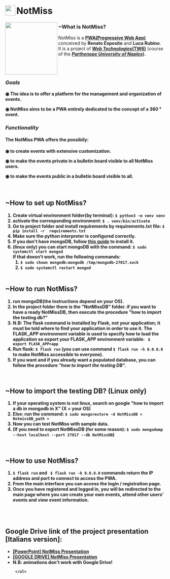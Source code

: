 <h1><img align="left" width="32" height="32" src="../main/static/IMG/favicons/safari-pinned-tab.svg" >NotMiss</h1>
<img align="left" src="../main/static/IMG/logo/logo256x256.png" width="164" height="164"> <h3>~What is NotMiss?</h3>
NotMiss is a <strong><a href=""https://en.wikipedia.org/wiki/Progressive_web_application> PWA(Progressive Web App)</a></strong> conceived by <b>Renato Esposito</b> and <b>Luca Rubino</b>. 
<br>It is a project of <a href="https://www.uniparthenope.it/ugov/degreecourse/43358"><i><b>Web Technologies</i>(TW6)</b></a> (course of the <b><i><a href="https://www.uniparthenope.it/">Parthenope University of Naples</a></i></strong>).
  
<br><br>
<h3><i>Goals</i></h3>

◉ The idea is to offer a platform for the management and organization of events.

◉ NotMiss aims to be a PWA entirely dedicated to the concept of a 360 ° event.

<h3><i>Functionality</i></h3>

<h4>The NotMiss PWA offers the possibily:</h4>

◉ to create events with extensive customization.
  
◉ to make the events private in a bulletin board visible to all NotMiss users.

◉ to make the events public in a bulletin board visible to all.
  <br>
  <br><br>
  
  <h2> ~How to set up NotMiss?</h2>
  <ol> 
    <li> Create virtual environment folder(by terminal): <code>$ python3 -m venv venv</code></li>
    <!-- <li> if you don't have pip, install pip: <code> sudo apt install python3-pip </code> -->
    <li> activate the corresponding environment: <code>$ . venv/bin/activate</code>
    <li> Go to project folder and install requirements by requirements.txt file: <code>$ pip install -r  requirements.txt </code> 
    <li> Make sure the python interpreter is configured correctly. </li>
    <li> If you don't have mongoDB, follow <a href="https://docs.mongodb.com/manual/tutorial/install-mongodb-on-ubuntu/"> this guide</a> to install it.</li>
  <li>(linux only) you can start mongoDB with the command: <code>$ sudo systemctl start mongod</code>
    <br> If that doesn't work, run the following commands: 
    <ol>
      <li> <code>$ sudo chown mongodb:mongodb /tmp/mongodb-27017.sock</code></li>
      <li> <code>$ sudo systemctl restart mongod</code></li>
  </ol>
    <br>
    </ol> 
      <h2> ~How to run NotMiss?</h2>
  <ol> 
    <li> run mongoDB(the instructions depend on your OS). </li>
    <li> In the project folder there is the "NotMissDB" folder. if you want to have a ready NotMissDB, then execute the procedure "how to import the testing db?" </li>
    <li> N.B: The flask command is installed by Flask, not your application; it must be told where to find your application in order to use it. The FLASK_APP environment variable is used to specify how to load the application so export your FLASK_APP environment variable: <code> $ export FLASK_APP=app</code></li>
    <li> Run flask: <code>$ flask run</code> (you can use command <code>$ flask run -h 0.0.0.0</code> to make NotMiss accessible to everyone).</li>
    <li> If you want and if you already want a populated database, you can follow the procedure <i>"how to import the testing DB".</i>
  </ol>
  <br>
    <h2> ~How to import the testing DB? (Linux only)</h2>
    <ol> 
    <li>If your operating system is not linux, search on google "how to import a db in mongodb in X" (X = your OS)</li>
    <li>Else: run the command: <code>$ sudo mongorestore -d NotMissDB < NotmissDB_path ></code></li>
    <li> Now you can test NotMiss with sample data. </li>
    <li> (If you need to export NotMissDB (for some reason): <code>$ sudo mongodump --host localhost --port 27017 --db NotMissDB</code>)</li>
  </ol>
  <br>
        <h2> ~How to use NotMiss?</h2>
  <ol> 
   <li> <code>$ flask run</code> and <code> $ flask run -h 0.0.0.0</code> commands return the IP address and port to connect to access the PWA.</li>
    <li> From the main interface you can access the login / registration page. </li>
  <li> Once you have registered and logged in, you will be redirected to the main page where you can create your own events, attend other users' events and view event information.</li>
     </ol>
     </br>
     </br>
     <h2> Google Drive link of the project presentation [Italians version]:</h2> 
     <ul> 
    <li>  <a href="https://studentiuniparthenope-my.sharepoint.com/:p:/g/personal/luca_rubino001_studenti_uniparthenope_it/ETFZzIFPZ_FGgHYJqviHdpgBLRSeSpzQpdWdr-VPYR7FEQ?e=AsBrQA"> [PowerPoint] NotMiss Presentation</li></a>
    <li>  <a href="https://drive.google.com/file/d/1_el__Wl7glptTIJAdWotckHus3mX1XGR/view?usp=sharing"> [GOOGLE DRIVE] NotMiss Presentation</li></a>
    <li>N.B: animations don't work with Google Drive!</li>
    
    
     </ul>
    
    

